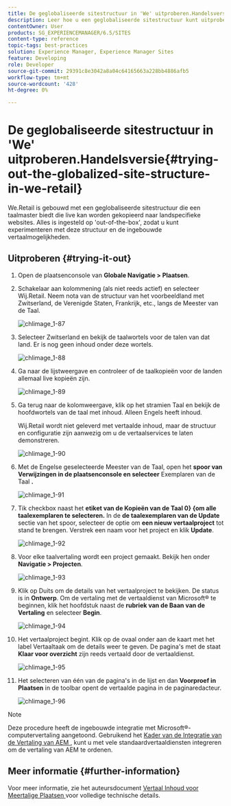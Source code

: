 ```yaml
---
title: De geglobaliseerde sitestructuur in 'We' uitproberen.Handelsversie
description: Leer hoe u een geglobaliseerde sitestructuur kunt uitproberen in Adobe Experience Manager met We.Retail.
contentOwner: User
products: SG_EXPERIENCEMANAGER/6.5/SITES
content-type: reference
topic-tags: best-practices
solution: Experience Manager, Experience Manager Sites
feature: Developing
role: Developer
source-git-commit: 29391c8e3042a8a04c64165663a228bb4886afb5
workflow-type: tm+mt
source-wordcount: '428'
ht-degree: 0%

---
```


# De geglobaliseerde sitestructuur in &#39;We&#39; uitproberen.Handelsversie{#trying-out-the-globalized-site-structure-in-we-retail}

We.Retail is gebouwd met een geglobaliseerde sitestructuur die een taalmaster biedt die live kan worden gekopieerd naar landspecifieke websites. Alles is ingesteld op &#39;out-of-the-box&#39;, zodat u kunt experimenteren met deze structuur en de ingebouwde vertaalmogelijkheden.

## Uitproberen {#trying-it-out}

1. Open de plaatsenconsole van **Globale Navigatie > Plaatsen**.
1. Schakelaar aan kolommening (als niet reeds actief) en selecteer Wij.Retail. Neem nota van de structuur van het voorbeeldland met Zwitserland, de Verenigde Staten, Frankrijk, etc., langs de Meester van de Taal.

   ![ chlimage_1-87 ](assets/chlimage_1-87a.png)

1. Selecteer Zwitserland en bekijk de taalwortels voor de talen van dat land. Er is nog geen inhoud onder deze wortels.

   ![ chlimage_1-88 ](assets/chlimage_1-88a.png)

1. Ga naar de lijstweergave en controleer of de taalkopieën voor de landen allemaal live kopieën zijn.

   ![ chlimage_1-89 ](assets/chlimage_1-89a.png)

1. Ga terug naar de kolomweergave, klik op het stramien Taal en bekijk de hoofdwortels van de taal met inhoud. Alleen Engels heeft inhoud.

   Wij.Retail wordt niet geleverd met vertaalde inhoud, maar de structuur en configuratie zijn aanwezig om u de vertaalservices te laten demonstreren.

   ![ chlimage_1-90 ](assets/chlimage_1-90a.png)

1. Met de Engelse geselecteerde Meester van de Taal, open het **spoor van Verwijzingen in de plaatsenconsole en selecteer** Exemplaren van de Taal **.**

   ![ chlimage_1-91 ](assets/chlimage_1-91.png)

1. Tik checkbox naast het **etiket van de Kopieën van de Taal 0} {om alle taalexemplaren te selecteren.** In de **de taalexemplaren van de Update** sectie van het spoor, selecteer de optie om **een nieuw vertaalproject** tot stand te brengen. Verstrek een naam voor het project en klik **Update**.

   ![ chlimage_1-92 ](assets/chlimage_1-92.png)

1. Voor elke taalvertaling wordt een project gemaakt. Bekijk hen onder **Navigatie > Projecten**.

   ![ chlimage_1-93 ](assets/chlimage_1-93.png)

1. Klik op Duits om de details van het vertaalproject te bekijken. De status is in **Ontwerp**. Om de vertaling met de vertaaldienst van Microsoft® te beginnen, klik het hoofdstuk naast de **rubriek van de Baan van de Vertaling** en selecteer **Begin**.

   ![ chlimage_1-94 ](assets/chlimage_1-94.png)

1. Het vertaalproject begint. Klik op de ovaal onder aan de kaart met het label Vertaaltaak om de details weer te geven. De pagina&#39;s met de staat **Klaar voor overzicht** zijn reeds vertaald door de vertaaldienst.

   ![ chlimage_1-95 ](assets/chlimage_1-95.png)

1. Het selecteren van één van de pagina&#39;s in de lijst en dan **Voorproef in Plaatsen** in de toolbar opent de vertaalde pagina in de paginaredacteur.

   ![ chlimage_1-96 ](assets/chlimage_1-96.png)

>[!NOTE]
>
>Deze procedure heeft de ingebouwde integratie met Microsoft®-computervertaling aangetoond. Gebruikend het [ Kader van de Integratie van de Vertaling van AEM ](/help/sites-administering/translation.md), kunt u met vele standaardvertaaldiensten integreren om de vertaling van AEM te ordenen.

## Meer informatie {#further-information}

Voor meer informatie, zie het auteursdocument [ Vertaal Inhoud voor Meertalige Plaatsen ](/help/sites-administering/translation.md) voor volledige technische details.
